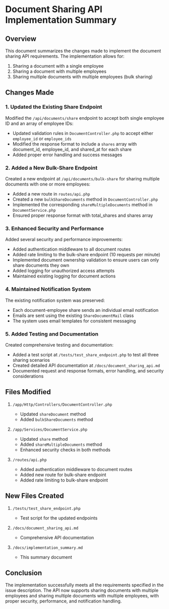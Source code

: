 # Document Sharing API Implementation Summary

## Overview

This document summarizes the changes made to implement the document sharing API requirements. The implementation allows for:

1. Sharing a document with a single employee
2. Sharing a document with multiple employees
3. Sharing multiple documents with multiple employees (bulk sharing)

## Changes Made

### 1. Updated the Existing Share Endpoint

Modified the `/api/documents/share` endpoint to accept both single employee ID and an array of employee IDs:

- Updated validation rules in `DocumentController.php` to accept either `employee_id` or `employee_ids`
- Modified the response format to include a `shares` array with document_id, employee_id, and shared_at for each share
- Added proper error handling and success messages

### 2. Added a New Bulk-Share Endpoint

Created a new endpoint at `/api/documents/bulk-share` for sharing multiple documents with one or more employees:

- Added a new route in `routes/api.php`
- Created a new `bulkShareDocuments` method in `DocumentController.php`
- Implemented the corresponding `shareMultipleDocuments` method in `DocumentService.php`
- Ensured proper response format with total_shares and shares array

### 3. Enhanced Security and Performance

Added several security and performance improvements:

- Added authentication middleware to all document routes
- Added rate limiting to the bulk-share endpoint (10 requests per minute)
- Implemented document ownership validation to ensure users can only share documents they own
- Added logging for unauthorized access attempts
- Maintained existing logging for document actions

### 4. Maintained Notification System

The existing notification system was preserved:

- Each document-employee share sends an individual email notification
- Emails are sent using the existing `ShareDocumentMail` class
- The system uses email templates for consistent messaging

### 5. Added Testing and Documentation

Created comprehensive testing and documentation:

- Added a test script at `/tests/test_share_endpoint.php` to test all three sharing scenarios
- Created detailed API documentation at `/docs/document_sharing_api.md`
- Documented request and response formats, error handling, and security considerations

## Files Modified

1. `/app/Http/Controllers/DocumentController.php`
   - Updated `shareDocument` method
   - Added `bulkShareDocuments` method

2. `/app/Services/DocumentService.php`
   - Updated `share` method
   - Added `shareMultipleDocuments` method
   - Enhanced security checks in both methods

3. `/routes/api.php`
   - Added authentication middleware to document routes
   - Added new route for bulk-share endpoint
   - Added rate limiting to bulk-share endpoint

## New Files Created

1. `/tests/test_share_endpoint.php`
   - Test script for the updated endpoints

2. `/docs/document_sharing_api.md`
   - Comprehensive API documentation

3. `/docs/implementation_summary.md`
   - This summary document

## Conclusion

The implementation successfully meets all the requirements specified in the issue description. The API now supports sharing documents with multiple employees and sharing multiple documents with multiple employees, with proper security, performance, and notification handling.
